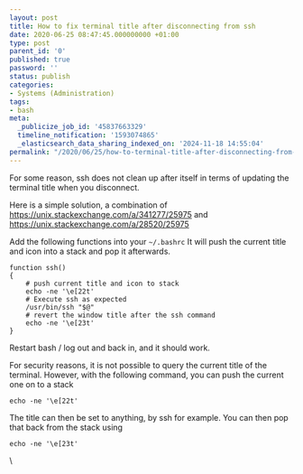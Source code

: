 ```yaml
---
layout: post
title: How to fix terminal title after disconnecting from ssh
date: 2020-06-25 08:47:45.000000000 +01:00
type: post
parent_id: '0'
published: true
password: ''
status: publish
categories:
- Systems (Administration)
tags:
- bash
meta:
  _publicize_job_id: '45837663329'
  timeline_notification: '1593074865'
  _elasticsearch_data_sharing_indexed_on: '2024-11-18 14:55:04'
permalink: "/2020/06/25/how-to-terminal-title-after-disconnecting-from-ssh/"
---
```


For some reason, ssh does not clean up after itself in terms of updating
the terminal title when you disconnect.

Here is a simple solution, a combination of
<https://unix.stackexchange.com/a/341277/25975> and
<https://unix.stackexchange.com/a/28520/25975>

Add the following functions into your `~/.bashrc` It will push the
current title and icon into a stack and pop it afterwards.

``` wp-block-syntaxhighlighter-code
function ssh()
{
    # push current title and icon to stack
    echo -ne '\e[22t'
    # Execute ssh as expected
    /usr/bin/ssh "$@"
    # revert the window title after the ssh command
    echo -ne '\e[23t'
}
```

Restart bash / log out and back in, and it should work.

For security reasons, it is not possible to query the current title of
the terminal. However, with the following command, you can push the
current one on to a stack

``` wp-block-syntaxhighlighter-code
echo -ne '\e[22t'
```

The title can then be set to anything, by ssh for example. You can then
pop that back from the stack using

``` wp-block-syntaxhighlighter-code
echo -ne '\e[23t'
```

\
